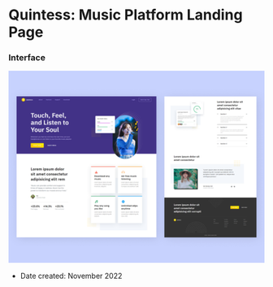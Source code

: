 # Quintess: Music Platform Landing Page

### Interface
![Interface](https://raw.githubusercontent.com/luqmanherifa/luqman-herifa-personal-portfolio-v2/main/public/works/quintess.png)

- Date created: November 2022
